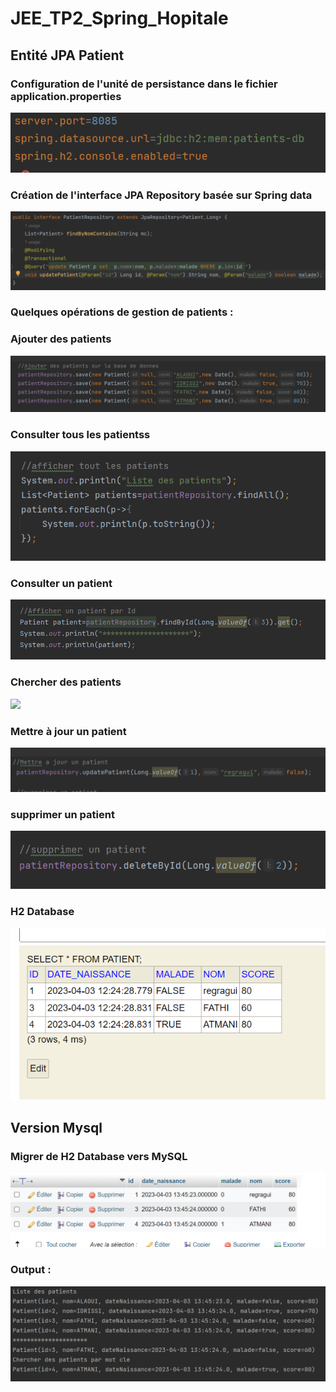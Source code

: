 # JEE_TP2_Spring_Hopitale
<h2> Entité JPA Patient </h2>
<h3> Configuration de l'unité de persistance dans le fichier application.properties  </h3>
<img src="captures/h2_v.png" />
<h3> Création de l'interface JPA Repository basée sur Spring data </h3>
<img src="captures/patientRepo.png" />
<h3> Quelques opérations de gestion de patients : </h3>
<h3> Ajouter des patients </h3>
<img src="captures/ajouter_patient.png" />
<h3> Consulter tous les patientss </h3>
<img src="captures/afficher_patients.png" />
<h3> Consulter un  patient </h3>
<img src="captures/afficher_patient.png" />
<h3> Chercher des patients </h3>
<img src="captures/chercher_patients.png" />
<h3> Mettre à jour un patient  </h3>
<img src="captures/update_patient.png" />
<h3> supprimer un patient </h3>
<img src="captures/delete_patient.png" />
<h3> H2 Database </h3>
<img src="captures/h2_db.png" />
<h2> Version Mysql </h2>
<h3> Migrer de H2 Database vers MySQL </h3>
<img src="captures/mysql_db.png" />
<h3> Output : </h3>
<img src="captures/resultat.png" />




